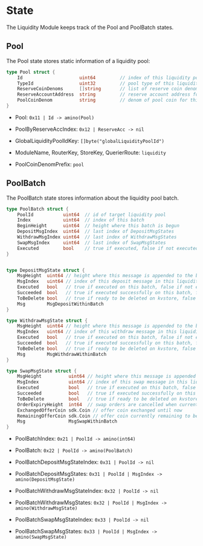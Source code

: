 <!-- order: 2 -->

 # State

The Liquidity Module keeps track of the Pool and PoolBatch states.

## Pool

The Pool state stores static information of a liquidity pool:

```go
type Pool struct {
    Id                     uint64         // index of this liquidity pool
    TypeId                 uint32         // pool type of this liquidity pool
    ReserveCoinDenoms      []string       // list of reserve coin denoms for this liquidity pool
    ReserveAccountAddress  string         // reserve account address for this liquidity pool to store reserve coins
    PoolCoinDenom          string         // denom of pool coin for this liquidity pool
}
```

- Pool: `0x11 | Id -> amino(Pool)`

- PoolByReserveAccIndex: `0x12 | ReserveAcc -> nil`

- GlobalLiquidityPoolIdKey: `[]byte("globalLiquidityPoolId")`

- ModuleName, RouterKey, StoreKey, QuerierRoute: `liquidity`

- PoolCoinDenomPrefix: `pool`

## PoolBatch

The PoolBatch state stores information about the liquidity pool batch.

```go
type PoolBatch struct {
    PoolId           uint64  // id of target liquidity pool
    Index            uint64  // index of this batch
    BeginHeight      uint64  // height where this batch is begun
    DepositMsgIndex  uint64  // last index of DepositMsgStates
    WithdrawMsgIndex uint64  // last index of WithdrawMsgStates
    SwapMsgIndex     uint64  // last index of SwapMsgStates
    Executed         bool    // true if executed, false if not executed yet
}


type DepositMsgState struct {
    MsgHeight  uint64 // height where this message is appended to the batch
    MsgIndex   uint64 // index of this deposit message in this liquidity pool
    Executed   bool   // true if executed on this batch, false if not executed yet
    Succeeded  bool   // true if executed successfully on this batch, false if failed
    ToBeDelete bool   // true if ready to be deleted on kvstore, false if not ready to be deleted
    Msg        MsgDepositWithinBatch
}

type WithdrawMsgState struct {
    MsgHeight  uint64 // height where this message is appended to the batch
    MsgIndex   uint64 // index of this withdraw message in this liquidity pool
    Executed   bool   // true if executed on this batch, false if not executed yet
    Succeeded  bool   // true if executed successfully on this batch, false if failed
    ToBeDelete bool   // true if ready to be deleted on kvstore, false if not ready to be deleted
    Msg        MsgWithdrawWithinBatch
}

type SwapMsgState struct {
    MsgHeight          uint64 // height where this message is appended to the batch
    MsgIndex           uint64 // index of this swap message in this liquidity pool
    Executed           bool   // true if executed on this batch, false if not executed yet
    Succeeded          bool   // true if executed successfully on this batch, false if failed
    ToBeDelete         bool   // true if ready to be deleted on kvstore, false if not ready to be deleted
    OrderExpiryHeight  int64  // swap orders are cancelled when current height is equal or higher than ExpiryHeight
    ExchangedOfferCoin sdk.Coin // offer coin exchanged until now
    RemainingOfferCoin sdk.Coin // offer coin currently remaining to be exchanged
    Msg                MsgSwapWithinBatch
}
```

- PoolBatchIndex: `0x21 | PoolId -> amino(int64)`

- PoolBatch: `0x22 | PoolId -> amino(PoolBatch)`

- PoolBatchDepositMsgStateIndex: `0x31 | PoolId -> nil`

- PoolBatchDepositMsgStates: `0x31 | PoolId | MsgIndex -> amino(DepositMsgState)`

- PoolBatchWithdrawMsgStateIndex: `0x32 | PoolId -> nil`

- PoolBatchWithdrawMsgStates: `0x32 | PoolId | MsgIndex -> amino(WithdrawMsgState)`

- PoolBatchSwapMsgStateIndex: `0x33 | PoolId -> nil`

- PoolBatchSwapMsgStates: `0x33 | PoolId | MsgIndex -> amino(SwapMsgState)`
